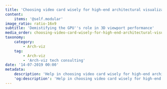 ```yaml
---
title: 'Choosing video card wisely for high-end architectural visualization work'
content:
    items: '@self.modular'
image_ratio: ratio-16x9
subtitle: 'Demistifying the GPU''s role in 3D viewport performance'
media_order: choosing-video-card-wisely-for-high-end-architectural-visualization-work.jpg
taxonomy:
    category:
        - Arch-viz
    tag:
        - Arch-viz
        - 'Arch-viz tech consulting'
date: '14-07-2019 00:00'
metadata:
    description: 'Help in choosing video card wisely for high-end architectural visualisation work, and demistifying the GPU''s role in 3D viewport performance.'
    'og:description': 'Help in choosing video card wisely for high-end architectural visualisation work, and demistifying the GPU''s role in 3D viewport performance.'
---
```


